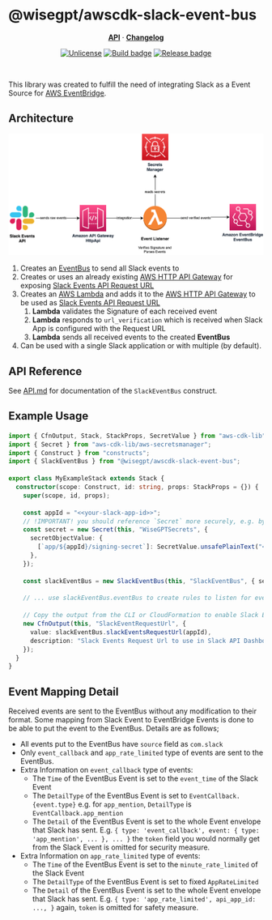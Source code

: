# @wisegpt/awscdk-slack-event-bus

<p align="center">
  <a href="/API.md"><strong>API</strong></a> ·
  <a href="https://github.com/WiseGPT/awscdk-slack-event-bus/releases"><strong>Changelog</strong></a>
</p>

<p align="center">
  <a href="https://opensource.org/licenses/Unlicense"><img src="https://img.shields.io/badge/License-Unlicense-yellowgreen.svg" alt="Unlicense"></a>
  <a href="https://github.com/WiseGPT/awscdk-slack-event-bus/actions/workflows/build.yml"><img src="https://github.com/WiseGPT/awscdk-slack-event-bus/workflows/build/badge.svg" alt="Build badge"></a>
  <a href="https://github.com/WiseGPT/awscdk-slack-event-bus/actions/workflows/release.yml"><img src="https://github.com/WiseGPT/awscdk-slack-event-bus/workflows/release/badge.svg" alt="Release badge"></a>
</p>

<br/>

This library was created to fulfill the need of integrating Slack as a Event Source for [AWS EventBridge](https://aws.amazon.com/eventbridge/).

## Architecture
![AWSCDK-Slack-Event-Bus-Architecture](docs/AWSCDK-Slack-Event-Bus-Architecture.png)

1. Creates an [EventBus](https://docs.aws.amazon.com/cdk/api/v1/docs/@aws-cdk_aws-events.EventBus.html) to send all Slack events to
2. Creates or uses an already existing [AWS HTTP API Gateway](https://docs.aws.amazon.com/apigateway/latest/developerguide/http-api.html) for exposing [Slack Events API Request URL](https://api.slack.com/apis/connections/events-api#the-events-api__subscribing-to-event-types__events-api-request-urls)
3. Creates an [AWS Lambda](https://aws.amazon.com/lambda/) and adds it to the [AWS HTTP API Gateway](https://docs.aws.amazon.com/apigateway/latest/developerguide/http-api.html) to be used as [Slack Events API Request URL](https://api.slack.com/apis/connections/events-api#the-events-api__subscribing-to-event-types__events-api-request-urls)
   1. **Lambda** validates the Signature of each received event
   2. **Lambda** responds to `url_verification` which is received when Slack App is configured with the Request URL
   3. **Lambda** sends all received events to the created **EventBus**
4. Can be used with a single Slack application or with multiple (by default).

## API Reference
See [API.md](/API.md) for documentation of the `SlackEventBus` construct.

## Example Usage

```typescript 
import { CfnOutput, Stack, StackProps, SecretValue } from "aws-cdk-lib";
import { Secret } from "aws-cdk-lib/aws-secretsmanager";
import { Construct } from "constructs";
import { SlackEventBus } from "@wisegpt/awscdk-slack-event-bus";

export class MyExampleStack extends Stack {
  constructor(scope: Construct, id: string, props: StackProps = {}) {
    super(scope, id, props);

    const appId = "<<your-slack-app-id>>";
    // !IMPORTANT! you should reference `Secret` more securely, e.g. by using `Secret.fromSecretCompleteArn()`
    const secret = new Secret(this, "WiseGPTSecrets", {
      secretObjectValue: {
        [`app/${appId}/signing-secret`]: SecretValue.unsafePlainText("<<your-slack-signing-secret>>"),
      },
    });

    const slackEventBus = new SlackEventBus(this, "SlackEventBus", { secret });
    
    // ... use slackEventBus.eventBus to create rules to listen for events or do something else

    // Copy the output from the CLI or CloudFormation to enable Slack Events API
    new CfnOutput(this, "SlackEventRequestUrl", {
      value: slackEventBus.slackEventsRequestUrl(appId),
      description: "Slack Events Request Url to use in Slack API Dashboard",
    });
  }
}
```

## Event Mapping Detail

Received events are sent to the EventBus without any modification to their format. Some mapping from Slack Event to EventBridge Events is done to be able to put the event to the EventBus. Details are as follows;

- All events put to the EventBus have `source` field as `com.slack`
- Only `event_callback` and `app_rate_limited` type of events are sent to the EventBus.
- Extra Information on `event_callback` type of events:
  - The `Time` of the EventBus Event is set to the `event_time` of the Slack Event
  - The `DetailType` of the EventBus Event is set to `EventCallback.{event.type}` e.g. for `app_mention`, `DetailType` is `EventCallback.app_mention`
  - The `Detail` of the EventBus Event is set to the whole Event envelope that Slack has sent. E.g. `{ type: 'event_callback', event: { type: 'app_mention', ... }, ... }` the `token` field you would normally get from the Slack Event is omitted for security measure.
- Extra Information on `app_rate_limited` type of events:
  - The `Time` of the EventBus Event is set to the `minute_rate_limited` of the Slack Event
  - The `DetailType` of the EventBus Event is set to fixed `AppRateLimited`
  - The `Detail` of the EventBus Event is set to the whole Event envelope that Slack has sent. E.g. `{ type: 'app_rate_limited', api_app_id: ..., }` again, `token` is omitted for safety measure.
